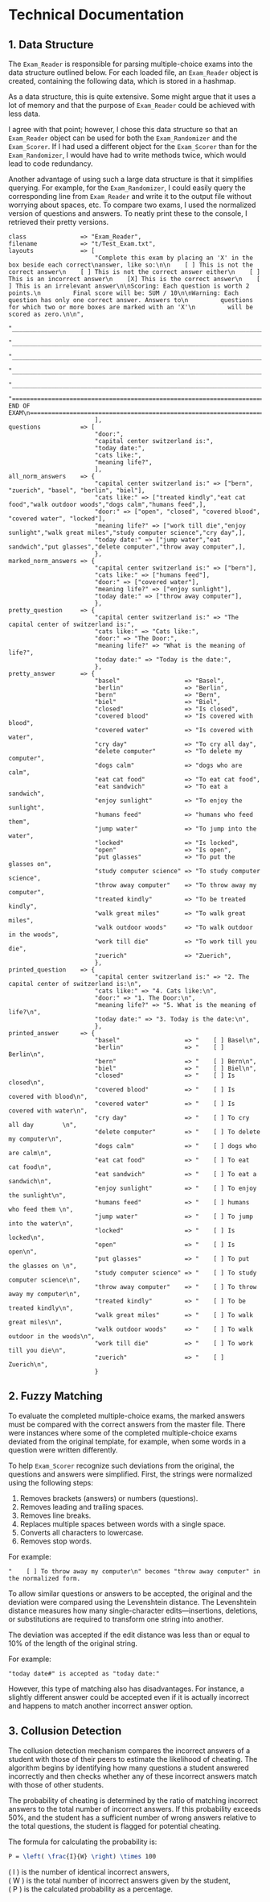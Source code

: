# Technical Documentation

## 1. Data Structure 
The `Exam_Reader` is responsible for parsing multiple-choice exams into the data structure outlined below. For each loaded file, an `Exam_Reader` object is created, containing the following data, which is stored in a hashmap.

As a data structure, this is quite extensive. Some might argue that it uses a lot of memory and that the purpose of `Exam_Reader` could be achieved with less data.

I agree with that point; however, I chose this data structure so that an `Exam_Reader` object can be used for both the `Exam_Randomizer` and the `Exam_Scorer`. If I had used a different object for the `Exam_Scorer` than for the `Exam_Randomizer`, I would have had to write methods twice, which would lead to code redundancy.

Another advantage of using such a large data structure is that it simplifies querying. For example, for the `Exam_Randomizer`, I could easily query the corresponding line from `Exam_Reader` and write it to the output file without worrying about spaces, etc. To compare two exams, I used the normalized version of questions and answers. To neatly print these to the console, I retrieved their pretty versions.


```    
class               => "Exam_Reader",
filename            => "t/Test_Exam.txt",
layouts             => [
                        "Complete this exam by placing an 'X' in the box beside each correct\nanswer, like so:\n\n    [ ] This is not the correct answer\n    [ ] This is not the correct answer either\n    [ ] This is an incorrect answer\n    [X] This is the correct answer\n    [ ] This is an irrelevant answer\n\nScoring: Each question is worth 2 points.\n         Final score will be: SUM / 10\n\nWarning: Each question has only one correct answer. Answers to\n         questions for which two or more boxes are marked with an 'X'\n         will be scored as zero.\n\n",
                        "________________________________________________________________________________\n\nQ\nA\n",
                        "________________________________________________________________________________\n\n\nQ\nA\n",
                        "________________________________________________________________________________\n\n\nQ\nA\n",
                        "________________________________________________________________________________\n\n\nQ\nA\n",
                        "________________________________________________________________________________\n\n\nQ\nA\n\n\n",
                        "================================================================================\n                                  END OF EXAM\n================================================================================\n",
                        ],
questions           => [
                        "door:",
                        "capital center switzerland is:",
                        "today date:",
                        "cats like:",
                        "meaning life?",
                        ],
all_norm_answers    => {
                        "capital center switzerland is:" => ["bern", "zuerich", "basel", "berlin", "biel"],
                        "cats like:" => ["treated kindly","eat cat food","walk outdoor woods","dogs calm","humans feed",],
                        "door:" => ["open", "closed", "covered blood", "covered water", "locked"],
                        "meaning life?" => ["work till die","enjoy sunlight","walk great miles","study computer science","cry day",],
                        "today date:" => ["jump water","eat sandwich","put glasses","delete computer","throw away computer",],
                        },                        
marked_norm_answers => {
                        "capital center switzerland is:" => ["bern"],
                        "cats like:" => ["humans feed"],
                        "door:" => ["covered water"],
                        "meaning life?" => ["enjoy sunlight"],
                        "today date:" => ["throw away computer"],
                        },
pretty_question     => {
                        "capital center switzerland is:" => "The capital center of switzerland is:",
                        "cats like:" => "Cats like:",
                        "door:" => "The Door:",
                        "meaning life?" => "What is the meaning of life?",
                        "today date:" => "Today is the date:",
                        },
pretty_answer       => {
                        "basel"                  => "Basel",
                        "berlin"                 => "Berlin",
                        "bern"                   => "Bern",
                        "biel"                   => "Biel",
                        "closed"                 => "Is closed",
                        "covered blood"          => "Is covered with blood",
                        "covered water"          => "Is covered with water",
                        "cry day"                => "To cry all day",
                        "delete computer"        => "To delete my computer",
                        "dogs calm"              => "dogs who are calm",
                        "eat cat food"           => "To eat cat food",
                        "eat sandwich"           => "To eat a sandwich",
                        "enjoy sunlight"         => "To enjoy the sunlight",
                        "humans feed"            => "humans who feed them",
                        "jump water"             => "To jump into the water",
                        "locked"                 => "Is locked",
                        "open"                   => "Is open",
                        "put glasses"            => "To put the glasses on",
                        "study computer science" => "To study computer science",
                        "throw away computer"    => "To throw away my computer",
                        "treated kindly"         => "To be treated kindly",
                        "walk great miles"       => "To walk great miles",
                        "walk outdoor woods"     => "To walk outdoor in the woods",
                        "work till die"          => "To work till you die",
                        "zuerich"                => "Zuerich",
                        },
printed_question    => {
                        "capital center switzerland is:" => "2. The capital center of switzerland is:\n",
                        "cats like:" => "4. Cats like:\n",
                        "door:" => "1. The Door:\n",
                        "meaning life?" => "5. What is the meaning of life?\n",
                        "today date:" => "3. Today is the date:\n",
                        },
printed_answer      => {
                        "basel"                  => "    [ ] Basel\n",
                        "berlin"                 => "    [ ] Berlin\n",
                        "bern"                   => "    [ ] Bern\n",
                        "biel"                   => "    [ ] Biel\n",
                        "closed"                 => "    [ ] Is closed\n",
                        "covered blood"          => "    [ ] Is covered with blood\n",
                        "covered water"          => "    [ ] Is covered with water\n",
                        "cry day"                => "    [ ] To cry all day        \n",
                        "delete computer"        => "    [ ] To delete my computer\n",
                        "dogs calm"              => "    [ ] dogs who are calm\n",
                        "eat cat food"           => "    [ ] To eat cat food\n",
                        "eat sandwich"           => "    [ ] To eat a sandwich\n",
                        "enjoy sunlight"         => "    [ ] To enjoy the sunlight\n",
                        "humans feed"            => "    [ ] humans who feed them \n",
                        "jump water"             => "    [ ] To jump into the water\n",
                        "locked"                 => "    [ ] Is locked\n",
                        "open"                   => "    [ ] Is open\n",
                        "put glasses"            => "    [ ] To put the glasses on \n",
                        "study computer science" => "    [ ] To study computer science\n",
                        "throw away computer"    => "    [ ] To throw away my computer\n",
                        "treated kindly"         => "    [ ] To be treated kindly\n",
                        "walk great miles"       => "    [ ] To walk great miles\n",
                        "walk outdoor woods"     => "    [ ] To walk outdoor in the woods\n",
                        "work till die"          => "    [ ] To work till you die\n",
                        "zuerich"                => "    [ ] Zuerich\n",
                        }
```

## 2. Fuzzy Matching 
To evaluate the completed multiple-choice exams, the marked answers must be compared with the correct answers from the master file. There were instances where some of the completed multiple-choice exams deviated from the original template, for example, when some words in a question were written differently.

To help `Exam_Scorer` recognize such deviations from the original, the questions and answers were simplified. First, the strings were normalized using the following steps:

1. Removes brackets (answers) or numbers (questions).
2. Removes leading and trailing spaces.
3. Removes line breaks.
4. Replaces multiple spaces between words with a single space.
5. Converts all characters to lowercase.
6. Removes stop words.

For example:
```
"    [ ] To throw away my computer\n" becomes "throw away computer" in the normalized form.
```

To allow similar questions or answers to be accepted, the original and the deviation were compared using the Levenshtein distance. The Levenshtein distance measures how many single-character edits—insertions, deletions, or substitutions are required to transform one string into another.

The deviation was accepted if the edit distance was less than or equal to 10% of the length of the original string.

For example:
```
"today date#" is accepted as "today date:"
```

However, this type of matching also has disadvantages. For instance, a slightly different answer could be accepted even if it is actually incorrect and happens to match another incorrect answer option.
 
## 3. Collusion Detection 
The collusion detection mechanism compares the incorrect answers of a student with those of their peers to estimate the likelihood of cheating. The algorithm begins by identifying how many questions a student answered incorrectly and then checks whether any of these incorrect answers match with those of other students.

The probability of cheating is determined by the ratio of matching incorrect answers to the total number of incorrect answers. If this probability exceeds 50%, and the student has a sufficient number of wrong answers relative to the total questions, the student is flagged for potential cheating.

The formula for calculating the probability is:
```latex
P = \left( \frac{I}{W} \right) \times 100
```

\( I \) is the number of identical incorrect answers,  
\( W \) is the total number of incorrect answers given by the student,  
\( P \) is the calculated probability as a percentage.